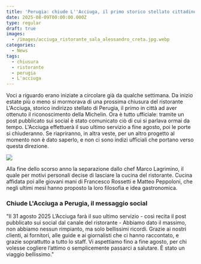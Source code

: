 ```yaml
---
title: 'Perugia: chiude L''Acciuga, il primo storico stellato cittadino'
date: 2025-08-09T00:00:00.000Z
type: regular
draft: true
images:
  - /images/acciuga_ristorante_sala_alessandro_creta.jpg.webp
categories:
  - News
tags:
  - chiusura
  - ristorante
  - perugia
  - L'acciuga
---
```


Voci a riguardo erano iniziate a circolare già da qualche settimana. Da inizio estate più o meno si mormorava di una prossima chiusura del ristorante L'Acciuga, storico indirizzo stellato di Perugia, il primo in città ad aver ottenuto il riconoscimento della Michelin. Ora è tutto ufficiale: tramite un post pubblicato sui social è stato comunicato ciò di cui si parlava ormai da tempo. L'Acciuga effettuerà il suo ultimo servizio a fine agosto, poi le porte si chiuderanno. Se riapriranno, in altra veste, per un altro progetto al momento non è dato saperlo, e non ci sono indizi ufficiali che portano verso questa direzione.

![](/images/acciuga_sala_cucina_vista_perugia_alessandro_creta.jpg.webp) 

Alla fine dello scorso anno la separazione dallo chef Marco Lagrimino, il quale per motivi personali decise di lasciare la cucina del ristorante. Cucina affidata poi alle giovani mani di Francesco Rossetti e Matteo Peppoloni, che negli ultimi mesi hanno proposto la loro filosofia e idea gastronomica. 

### Chiude L'Acciuga a Perugia, il messaggio social

"Il 31 agosto 2025 L’Acciuga farà il suo ultimo servizio - così recita il post pubblicato sui social dal canale del ristorante - Abbiamo dato il massimo, non abbiamo nessun rimpianto, ma solo bellissimi ricordi. Grazie ai nostri clienti, ai fornitori, alle guide e ai giornalisti che ci hanno raccontato, e grazie soprattutto a tutto lo staff.  Vi aspettiamo fino a fine agosto, per chi volesse cogliere l’attimo o semplicemente passarci a salutare. È stato un viaggio bellissimo."
